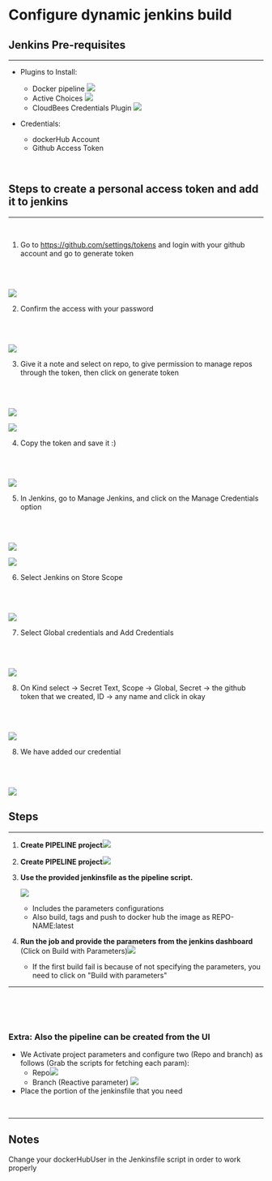 # Configure dynamic jenkins build

## Jenkins Pre-requisites

---

- Plugins to Install:
  - Docker pipeline
    ![](assets/01.png)
  - Active Choices
    ![](assets/02.png)
  - CloudBees Credentials Plugin
    ![](assets/03.png)

- Credentials:
  - dockerHub Account
  - Github Access Token


<br>


## Steps to create a personal access token and add it to jenkins
---
<br>

1. Go to https://github.com/settings/tokens and login with your github account and go to generate token
<br>
<br>

![](assets/04.png)


2. Confirm the access with your password
<br>
<br>

![](assets/05.png)

3. Give it a note and select on repo, to give permission to manage repos through the token, then click on generate token
<br>
<br>

![](assets/06.png)

![](assets/07.png)

4. Copy the token and save it :)
<br>
<br>

![](assets/08.png)


5. In Jenkins, go to Manage Jenkins, and click on the Manage Credentials option
<br>
<br>

![](assets/09.png)

![](assets/10.png)


6. Select Jenkins on Store Scope
<br>
<br>

![](assets/11.png)

7. Select Global credentials and Add Credentials 
<br>
<br>

![](assets/12.png)

8. On Kind select -> Secret Text, Scope -> Global, Secret -> the github token that we created, ID -> any name and click in okay
<br>
<br>

![](assets/13.png)

8. We have added our credential
<br>
<br>

![](assets/14.png)

## Steps

---
1. **Create PIPELINE project**![](assets/20220201_113033_image.png)

1. **Create PIPELINE project**![](assets/20220201_113033_image.png)
2. **Use the provided jenkinsfile as the pipeline script.**

   ![](assets/20220201_113112_image.png)

   - Includes the parameters configurations
   - Also build, tags and push to docker hub the image as REPO-NAME:latest
3. **Run the job and provide the parameters from the jenkins dashboard** (Click on Build with Parameters)![](assets/20220201_113141_image.png)
   - If the first build fail is because of not specifying the parameters, you need to click on "Build with parameters"
---

<br>
<br>
<br>

### Extra: Also the pipeline can be created from the UI

- We Activate project parameters and configure two (Repo and branch) as follows (Grab the scripts for fetching each param):
  - Repo![](assets/20220201_093256_image.png)
  - Branch (Reactive parameter) ![](assets/20220201_093337_image.png)
- Place the portion of the jenkinsfile that you need

<br>

---
## Notes
 Change your dockerHubUser in the Jenkinsfile script in order to work properly
